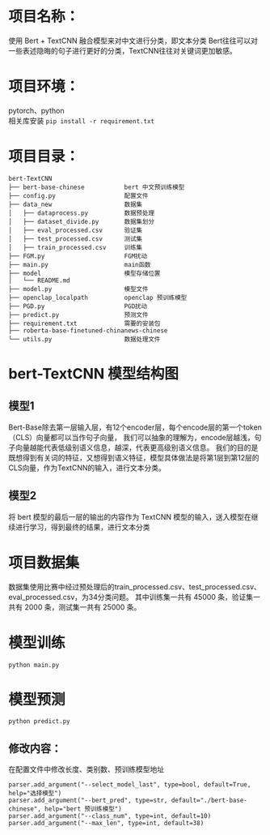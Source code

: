# 项目名称：
使用 Bert + TextCNN 融合模型来对中文进行分类，即文本分类
Bert往往可以对一些表述隐晦的句子进行更好的分类，TextCNN往往对关键词更加敏感。

# 项目环境：
pytorch、python   
相关库安装
`pip install -r requirement.txt`

# 项目目录：
```
bert-TextCNN  
├── bert-base-chinese           bert 中文预训练模型     
├── config.py                   配置文件 
├── data_new                    数据集
│   ├── dataprocess.py          数据预处理
│   ├── dataset_divide.py       数据集划分
│   ├── eval_processed.csv      验证集
│   ├── test_processed.csv      测试集
│   ├── train_processed.csv     训练集
├── FGM.py                      FGM扰动
├── main.py                     main函数
├── model                       模型存储位置
│   └── README.md
├── model.py                    模型文件
├── openclap_localpath          openclap 预训练模型
├── PGD.py                      PGD扰动
├── predict.py                  预测文件
├── requirement.txt             需要的安装包
├── roberta-base-finetuned-chinanews-chinese
└── utils.py                    数据处理文件
```

# bert-TextCNN 模型结构图
## 模型1
Bert-Base除去第一层输入层，有12个encoder层，每个encode层的第一个token（CLS）向量都可以当作句子向量，
我们可以抽象的理解为，encode层越浅，句子向量越能代表低级别语义信息，越深，代表更高级别语义信息。
我们的目的是既想得到有关词的特征，又想得到语义特征，模型具体做法是将第1层到第12层的CLS向量，作为TextCNN的输入，进行文本分类。

## 模型2
将 bert 模型的最后一层的输出的内容作为 TextCNN 模型的输入，送入模型在继续进行学习，得到最终的结果，进行文本分类


# 项目数据集
数据集使用比赛中经过预处理后的train_processed.csv、test_processed.csv、eval_processed.csv，为34分类问题。
其中训练集一共有 45000 条，验证集一共有 2000 条，测试集一共有 25000 条。


# 模型训练
`python main.py`

# 模型预测
`python predict.py`

## 修改内容：
在配置文件中修改长度、类别数、预训练模型地址    
```
parser.add_argument("--select_model_last", type=bool, default=True, help="选择模型")
parser.add_argument("--bert_pred", type=str, default="./bert-base-chinese", help="bert 预训练模型")
parser.add_argument("--class_num", type=int, default=10)   
parser.add_argument("--max_len", type=int, default=38)
```

